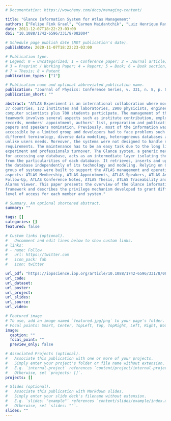 ```yaml
---
# Documentation: https://wowchemy.com/docs/managing-content/

title: "Glance Information System for Atlas Management"
authors: ["Felipe Fink Grael", "Carmen Maidantchik", "Luiz Henrique Ramos de Azevedo Évora", "Kaio Karam", "Laura O. Moraes","Manuela Cirilli", "Marzio Nessi", "Kathy Pommès"]
date: 2011-12-07T18:22:23-03:00
doi: "10.1088/1742-6596/331/8/082004"

# Schedule page publish date (NOT publication's date).
publishDate: 2020-11-07T18:22:23-03:00

# Publication type.
# Legend: 0 = Uncategorized; 1 = Conference paper; 2 = Journal article;
# 3 = Preprint / Working Paper; 4 = Report; 5 = Book; 6 = Book section;
# 7 = Thesis; 8 = Patent
publication_types: ["1"]

# Publication name and optional abbreviated publication name.
publication: "Journal of Physics: Conference Series, v. 331, n. 8, p. 082004"
publication_short: ""

abstract: "ATLAS Experiment is an international collaboration where more than
37 countries, 172 institutes and laboratories, 2900 physicists, engineers, and
computer scientists plus 700 students participate. The management of this
teamwork involves several aspects such as institute contribution, employment
records, members' appointment, authors' list, preparation and publication of
papers and speakers nomination. Previously, most of the information was
accessible by a limited group and developers had to face problems such as
different terminology, diverse data modeling, heterogeneous databases and
unlike users needs. Moreover, the systems were not designed to handle new
requirements. The maintenance has to be an easy task due to the long lifetime
experiment and professionals turnover. The Glance system, a generic mechanism
for accessing any database, acts as an intermediate layer isolating the user
from the particularities of each database. It retrieves, inserts and updates
the database independently of its technology and modeling. Relying on Glance, a
group of systems were built to support the ATLAS management and operation
aspects: ATLAS Membership, ATLAS Appointments, ATLAS Speakers, ATLAS Analysis
Follow-Up, ATLAS Conference Notes, ATLAS Thesis, ATLAS Traceability and DSS
Alarms Viewer. This paper presents the overview of the Glance information
framework and describes the privilege mechanism developed to grant different
level of access for each member and system."

# Summary. An optional shortened abstract.
summary: ""

tags: []
categories: []
featured: false

# Custom links (optional).
#   Uncomment and edit lines below to show custom links.
# links:
# - name: Follow
#   url: https://twitter.com
#   icon_pack: fab
#   icon: twitter

url_pdf: "https://iopscience.iop.org/article/10.1088/1742-6596/331/8/082004/pdf"
url_code:
url_dataset:
url_poster:
url_project:
url_slides:
url_source:
url_video:

# Featured image
# To use, add an image named `featured.jpg/png` to your page's folder. 
# Focal points: Smart, Center, TopLeft, Top, TopRight, Left, Right, BottomLeft, Bottom, BottomRight.
image:
  caption: ""
  focal_point: ""
  preview_only: false

# Associated Projects (optional).
#   Associate this publication with one or more of your projects.
#   Simply enter your project's folder or file name without extension.
#   E.g. `internal-project` references `content/project/internal-project/index.md`.
#   Otherwise, set `projects: []`.
projects: []

# Slides (optional).
#   Associate this publication with Markdown slides.
#   Simply enter your slide deck's filename without extension.
#   E.g. `slides: "example"` references `content/slides/example/index.md`.
#   Otherwise, set `slides: ""`.
slides: ""
---
```

